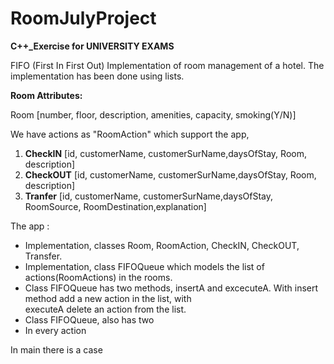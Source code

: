 # RoomJulyProject
<b>C++_Exercise for UNIVERSITY EXAMS</b>


FIFO (First In First Out) Implementation of room management of a hotel. The implementation has been done using lists.

<b>Room Attributes:</b>

</b>Room</b> [number, floor, description, amenities, capacity, smoking(Y/N)]

We have actions as "RoomAction" which support the app, 
<ol>
  <li><b>CheckIN</b> [id, customerName, customerSurName,daysOfStay, Room, description] </li>
  <li><b>CheckOUT</b> [id, customerName, customerSurName,daysOfStay, Room, description] </li>
  <li><b>Tranfer</b> [id, customerName, customerSurName,daysOfStay, RoomSource, RoomDestination,explanation]</li>
</ol>
The app :
<ul>
  <li> Implementation, classes Room, RoomAction, CheckIN, CheckOUT, Transfer.</li>
  <li> Implementation, class FIFOQueue which models the list of actions(RoomActions) in the rooms.</li>
  <li> Class FIFOQueue has two methods, insertA and excecuteA. With insert method add a new action in the list, with<br>
  executeA delete an action from the list.</li>
  <li> Class FIFOQueue, also has two  </li>
  <li> In every action</li>
</ul>

In main there is a case 

